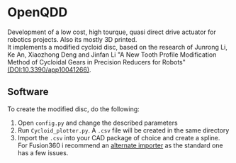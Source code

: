 # OpenQDD
Development of a low cost, high tourque, quasi direct drive actuator for robotics projects. Also its mostly 3D printed.  
It implements a modified cycloid disc, based on the research of Junrong Li, Ke An, Xiaozhong Deng and Jinfan Li "A New Tooth Profile Modification Method of Cycloidal Gears in Precision Reducers for Robots" [(DOI:10.3390/app10041266)](https://www.researchgate.net/publication/339282994_A_New_Tooth_Profile_Modification_Method_of_Cycloidal_Gears_in_Precision_Reducers_for_Robots). 
## Software  
To create the modified disc, do the following:
1. Open `config.py` and change the described parameters
2. Run `Cycloid_plotter.py`. A `.csv` file will be created in the same directory
3. Import the `.csv` into your CAD package of choice and create a spline. For Fusion360 i recommend an [alternate importer](https://github.com/CADstudioCZ/ImportSplineCSVg/) as the standard one has a few issues. 
